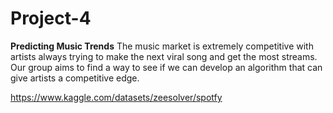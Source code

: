 # Project-4
**Predicting Music Trends**
The music market is extremely competitive with artists always trying to make the next viral song and get the most streams. Our group aims to find a way to see if we can develop an algorithm that can give artists a competitive edge. 




https://www.kaggle.com/datasets/zeesolver/spotfy
